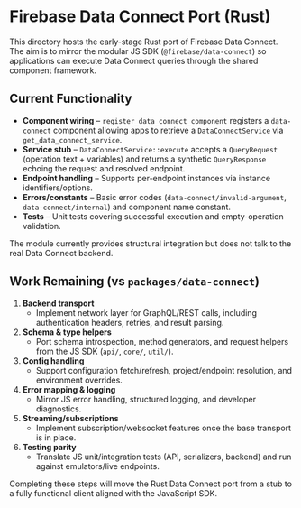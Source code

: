 # Firebase Data Connect Port (Rust)

This directory hosts the early-stage Rust port of Firebase Data Connect. The aim is to mirror the modular JS SDK
(`@firebase/data-connect`) so applications can execute Data Connect queries through the shared component framework.

## Current Functionality

- **Component wiring** – `register_data_connect_component` registers a `data-connect` component allowing apps to retrieve a
  `DataConnectService` via `get_data_connect_service`.
- **Service stub** – `DataConnectService::execute` accepts a `QueryRequest` (operation text + variables) and returns a
  synthetic `QueryResponse` echoing the request and resolved endpoint.
- **Endpoint handling** – Supports per-endpoint instances via instance identifiers/options.
- **Errors/constants** – Basic error codes (`data-connect/invalid-argument`, `data-connect/internal`) and component name
  constant.
- **Tests** – Unit tests covering successful execution and empty-operation validation.

The module currently provides structural integration but does not talk to the real Data Connect backend.

## Work Remaining (vs `packages/data-connect`)

1. **Backend transport**
   - Implement network layer for GraphQL/REST calls, including authentication headers, retries, and result parsing.
2. **Schema & type helpers**
   - Port schema introspection, method generators, and request helpers from the JS SDK (`api/`, `core/`, `util/`).
3. **Config handling**
   - Support configuration fetch/refresh, project/endpoint resolution, and environment overrides.
4. **Error mapping & logging**
   - Mirror JS error handling, structured logging, and developer diagnostics.
5. **Streaming/subscriptions**
   - Implement subscription/websocket features once the base transport is in place.
6. **Testing parity**
   - Translate JS unit/integration tests (API, serializers, backend) and run against emulators/live endpoints.

Completing these steps will move the Rust Data Connect port from a stub to a fully functional client aligned with the
JavaScript SDK.
